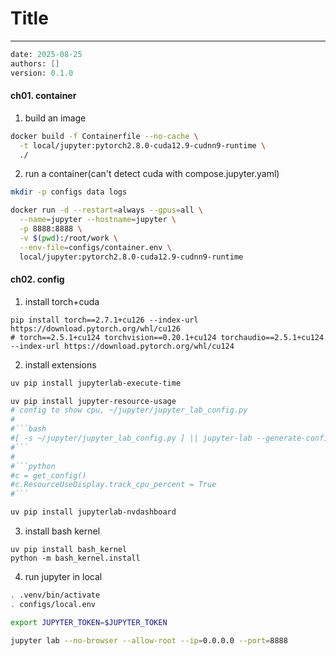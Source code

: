 # Title
---
```meta
date: 2025-08-25
authors: []
version: 0.1.0
```


#### ch01. container
1. build an image
```bash
docker build -f Containerfile --no-cache \
  -t local/jupyter:pytorch2.8.0-cuda12.9-cudnn9-runtime \
  ./
```

2. run a container(can't detect cuda with compose.jupyter.yaml)
```bash
mkdir -p configs data logs

docker run -d --restart=always --gpus=all \
  --name=jupyter --hostname=jupyter \
  -p 8888:8888 \
  -v $(pwd):/root/work \
  --env-file=configs/container.env \
  local/jupyter:pytorch2.8.0-cuda12.9-cudnn9-runtime
```

#### ch02. config
1. install torch+cuda
```
pip install torch==2.7.1+cu126 --index-url https://download.pytorch.org/whl/cu126
# torch==2.5.1+cu124 torchvision==0.20.1+cu124 torchaudio==2.5.1+cu124 --index-url https://download.pytorch.org/whl/cu124
```

2. install extensions
```bash
uv pip install jupyterlab-execute-time

uv pip install jupyter-resource-usage
# config to show cpu, ~/jupyter/jupyter_lab_config.py
#
#```bash
#[ -s ~/jupyter/jupyter_lab_config.py ] || jupyter-lab --generate-config
#```
#
#```python
#c = get_config()
#c.ResourceUseDisplay.track_cpu_percent = True
#```

uv pip install jupyterlab-nvdashboard
```

3. install bash kernel
```
uv pip install bash_kernel
python -m bash_kernel.install
```

4. run jupyter in local
```bash
. .venv/bin/activate
. configs/local.env

export JUPYTER_TOKEN=$JUPYTER_TOKEN

jupyter lab --no-browser --allow-root --ip=0.0.0.0 --port=8888
```
